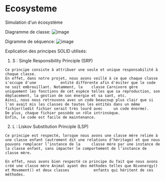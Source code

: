 # Ecosysteme
Simulation d'un écosystème

Diagramme de classe:
![image](https://user-images.githubusercontent.com/78801832/147873853-c4f48b21-d534-4d72-b3f3-61e78115381b.png)

Digramme de séquence:
![image](https://user-images.githubusercontent.com/78801832/147873920-0034b917-a857-45b3-9721-bb154034000f.png)

Explication des principes SOLID utilisés:

  1) S : Single Responsibility Principle (SRP)
  
    Ce principe consiste à attribuer une seule et unique responsabilité à chaque classe. 
    En effet, dans notre projet, nous avons veillé à ce que chaque classe s'occupe d'une           entité différente afin d'éviter que le code ne soit embrouillant. Notamment, la    classe Carnivore gère uniquement les fonctions de cet espèce telles que sa reproduction, son       déplacement, la gestion de son énergie et sa sant, etc.
    Ainsi, nous nous retrouvons avec un code beaucoup plus clair que si l'on avait mis les classes de toutes les entités dans un même fichier(ledit fichier serait très lourd avec     un code énorme). 
    De plus, chaque fichier possède un rôle intrinsèque.
    Enfin, le code est facile de maintenance.
    
  2) L : Liskov Substitution Principle (LSP)
  
    Ce principe est respecté, lorsque nous avons une classe mère reliée à une classe enfant (autrement dit une relations d’héritage) et que nous pouvons remplacer l’instance de la     classe mère par une instance de la classe enfant, sans impacter le comportement de l’instance de classe mère. 
    
    En effet, nous avons bien respecté ce principe du fait que nous avons créé une classe mère Animal ayant des méthodes telles que Nivenergy() et Movement() et deux classes           enfants qui héritent de ces méthodes. 
    
